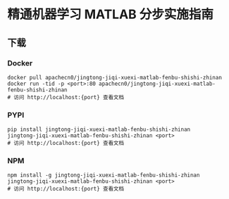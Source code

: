 # 精通机器学习 MATLAB 分步实施指南

## 下载

### Docker

```
docker pull apachecn0/jingtong-jiqi-xuexi-matlab-fenbu-shishi-zhinan
docker run -tid -p <port>:80 apachecn0/jingtong-jiqi-xuexi-matlab-fenbu-shishi-zhinan
# 访问 http://localhost:{port} 查看文档
```

### PYPI

```
pip install jingtong-jiqi-xuexi-matlab-fenbu-shishi-zhinan
jingtong-jiqi-xuexi-matlab-fenbu-shishi-zhinan <port>
# 访问 http://localhost:{port} 查看文档
```

### NPM

```
npm install -g jingtong-jiqi-xuexi-matlab-fenbu-shishi-zhinan
jingtong-jiqi-xuexi-matlab-fenbu-shishi-zhinan <port>
# 访问 http://localhost:{port} 查看文档
```